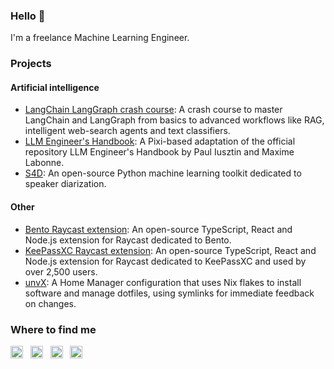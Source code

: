 ### Hello 👋

I'm a freelance Machine Learning Engineer.

### Projects

#### Artificial intelligence
- [LangChain LangGraph crash course](https://github.com/pabroux/langchain-langgraph-crash-course): A crash course to master LangChain and LangGraph from basics to advanced workflows like RAG, intelligent web-search agents and text classifiers.
- [LLM Engineer's Handbook](https://github.com/pabroux/llm-engineers-handbook): A Pixi-based adaptation of the official repository LLM Engineer's Handbook by Paul Iusztin and Maxime Labonne.
- [S4D](https://pypi.org/project/s4d): An open-source Python machine learning toolkit dedicated to speaker diarization.

#### Other
- [Bento Raycast extension](https://www.raycast.com/pabroux/bento-me): An open-source TypeScript, React and Node.js extension for Raycast dedicated to Bento.
- [KeePassXC Raycast extension](https://www.raycast.com/pabroux/keepassxc): An open-source TypeScript, React and Node.js extension for Raycast dedicated to KeePassXC and used by over 2,500 users.
- [unvX](https://github.com/pabroux/unvX): A Home Manager configuration that uses Nix flakes to install software and manage dotfiles, using symlinks for immediate feedback on changes.

### Where to find me

[<img alt="Bento" src="https://cdn.simpleicons.org/bento" width="20">](https://bento.me/pabroux) &nbsp; [<img alt="LinkedIn" src="https://brands.deno.dev/linkedin" width="20">](https://linkedin.com/in/pabroux) &nbsp; [<img alt="Standard Resume" src="https://cdn.simpleicons.org/standardresume" width="20">](https://standardresume.co/r/pabroux) &nbsp; [<img alt="Raycast" src="https://cdn.simpleicons.org/raycast" width="20">](Raycast)
